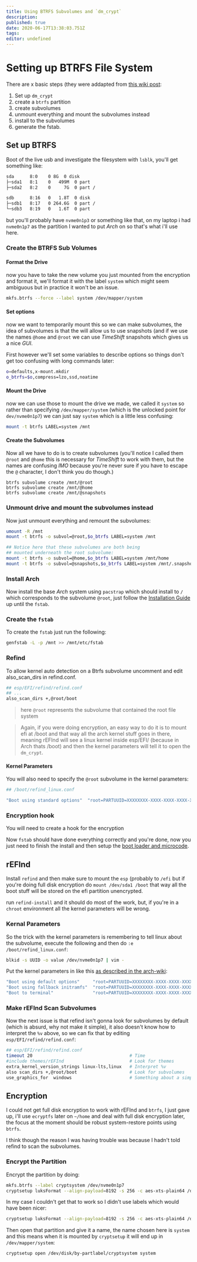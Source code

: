 ```yaml
---
title: Using BTRFS Subvolumes and `dm_crypt`
description: 
published: true
date: 2020-06-17T13:38:03.751Z
tags: 
editor: undefined
---
```


# Setting up BTRFS File System
There are x basic steps (they were addapted from [this wiki post](https://wiki.archlinux.org/index.php/User:Altercation/Bullet_Proof_Arch_Install#Encrypt_System_Partition):

1. Set up `dm_crypt`
2. create a `btrfs` partition
3. create subvolumes
4. unmount everything and mount the subvolumes instead
5. install to the subvolumes
6. generate the fstab.

## Set up BTRFS
Boot of the live usb and investigate the filesystem with `lsblk`, you'll get something like:

```bash
sda      8:0    0 8G  0 disk 
├─sda1   8:1    0   499M  0 part 
├─sda2   8:2    0     7G  0 part /

sdb      8:16   0   1.8T  0 disk 
├─sdb1   8:17   0 264.6G  0 part /
└─sdb3   8:19   0   1.6T  0 part 
```
but you'll probably have `nvme0n1p3` or something like that, on my laptop i had `nvme0n1p7` as the partition I wanted to put *Arch* on so that's what i'll use here.



### Create the BTRFS Sub Volumes


#### Format the Drive
now you have to take the new volume you just mounted from the encryption and format it, we'll format it with the label `system` which might seem ambiguous but in practice it won't be an issue.
```bash
mkfs.btrfs --force --label system /dev/mapper/system
```

#### Set options
now we want to temporarily mount this so we can make subvolumes, the idea of subvolumes is that the will allow us to use snapshots (and if we use the names `@home` and `@root` we can use *TimeShift* snapshots which gives us a nice *GUI*.

First however we'll set some variables to describe options so things don't get too confusing with long commands later:


```bash
o=defaults,x-mount.mkdir
o_btrfs=$o,compress=lzo,ssd,noatime
```

#### Mount the Drive
now we can use those to mount the drive we made, we called it `system` so rather than specifying `/dev/mapper/system` (which is the unlocked point for `dev/nvme0n1p7`) we can just say `system` which is a little less confusing:

```bash
mount -t btrfs LABEL=system /mnt
```
#### Create the Subvolumes
Now all we have to do is to create subvolumes (you'll notice I called them `@root` and `@home` this is necessary for *TimeShift* to work with them, but the names are confusing *IMO* because you're never sure if you have to escape the `@` character, I don't think you do though.)

```
btrfs subvolume create /mnt/@root
btrfs subvolume create /mnt/@home
btrfs subvolume create /mnt/@snapshots
```

### Unmount drive and mount the subvolumes instead
Now just unmount everything and remount the subvolumes:

```bash
umount -R /mnt 
mount -t btrfs -o subvol=@root,$o_btrfs LABEL=system /mnt

## Notice here that these subvolumes are both being 
## mounted underneath the root subvolume:
mount -t btrfs -o subvol=@home,$o_btrfs LABEL=system /mnt/home
mount -t btrfs -o subvol=@snapshots,$o_btrfs LABEL=system /mnt/.snapshots
````

### Install Arch
Now install the base *Arch* system using `pacstrap` which should install to `/` which corresponds to the subvolume `@root`, just follow the [Installation Guide](https://wiki.archlinux.org/index.php/Installation_guide#Partition_the_disks) up until the `fstab`.

### Create the `fstab`
To create the `fstab` just run the following:

```bash
genfstab -L -p /mnt >> /mnt/etc/fstab
```

### Refind
To allow kernel auto detection on a Btrfs subvolume uncomment and edit also_scan_dirs in refind.conf.

```bash
## esp/EFI/refind/refind.conf
## ...
also_scan_dirs +,@root/boot
```
> here `@root` represents the subvolume that contained the root file system

> Again, if you were doing encryption, an easy way to do it is to mount efi at /boot and that way all the arch kernel stuff goes in there, meaning rEFInd will see a linux kernel inside esp/EFI/ (because in Arch thats /boot) and then the kernel parameters will tell it to open the `dm_crypt`.

#### Kernel Parameters
You will also need to specify the `@root` subvolume in the kernel parameters:

```bash
## /boot/refind_linux.conf

"Boot using standard options"  "root=PARTUUID=XXXXXXXX-XXXX-XXXX-XXXX-XXXXXXXXXXXX rw rootflags=subvol=@root initrd=@root/boot/initramfs initrd=@root/boot/initramfs-%v.img"
```

### Encryption hook
You will need to create a hook for the encryption


Now `fstab` should have done everything correctly and you're done, now you just need to finish the install and then setup the  [boot loader and microcode](/linux/installArch).

## rEFInd
Install `refind` and then make sure to mount the `esp` (probably to `/efi` but if you're doing full disk encryption do `mount /dev/sda1 /boot` that way all the boot stuff will be stored on the efi partition unencrypted.

run `refind-install` and it should do most of the work, but, if you're in a `chroot` environment all the kernel parameters will be wrong.

### Kernal Parameters
So the trick with the kernel parameters is remembering to tell linux about the subvolume, execute the following and then do `:e /boot/refind_linux.conf`:

```bash
blkid -s UUID -o value /dev/nvme0n1p7 | vim -
```
Put the kernel parameters in like this [as described in the arch-wiki](https://wiki.archlinux.org/index.php/REFInd#Btrfs_subvolume_support):

```bash
"Boot using default options"     "root=PARTUUID=XXXXXXXX-XXXX-XXXX-XXXX-XXXXXXXXXXXX rootflags=subvol=@root rw add_efi_memmap initrd=@root/boot/intel-ucode.img initrd=@root/boot/amd-ucode.img initrd=boot\initramfs-%v.img"
"Boot using fallback initramfs"  "root=PARTUUID=XXXXXXXX-XXXX-XXXX-XXXX-XXXXXXXXXXXX rootflags=subvol=@root rw add_efi_memmap initrd=@root/boot/intel-ucode.img initrd=@root/boot/amd-ucode.img initrd=@root/boot/initramfs-%v-fallback.img"
"Boot to terminal"               "root=PARTUUID=XXXXXXXX-XXXX-XXXX-XXXX-XXXXXXXXXXXX rootflags=subvol=@root rw add_efi_memmap initrd=@root/boot\intel-ucode.img initrd=@root/boot/amd-ucode.img initrd=@root/boot/initramfs-%v.img systemd.unit=multi-user.target"
```

### Make rEFInd Scan Subvolumes
Now the next issue is that refind isn't gonna look for subvolumes by default (which is absurd, why not make it simple), it also doesn't know how to interpret the `%v` above, so we can fix that by editing `esp/EFI/refind/refind.conf`:

```bash
## esp/EFI/refind/refind.conf
timeout 20                                     # Time
#include themes/rEFInd                         # Look for themes
extra_kernel_version_strings linux-lts,linux   # Interpret %v
also scan_dirs +,@root/boot                    # Look for subvolumes
use_graphics_for  windows                      # Something about a simpler 'mac-style' behaviour
```

## Encryption
I could not get full disk encryption to work with rEFInd and `btrfs`, I just gave up, i'll use `ecryptfs` later on `~/home` and deal with full disk encryption later, the focus at the moment should be robust system-restore points using `btrfs`.

I think though the reason I was having trouble was because I hadn't told refind to scan the subvolumes.

### Encrypt the Partition
Encrypt the partition by doing:

```bash
mkfs.btrfs --label cryptsystem /dev/nvme0n1p7
cryptsetup luksFormat --align-payload=8192 -s 256 -c aes-xts-plain64 /dev/disk/by-partlabel/cryptsystem
```

In my case I couldn't get that to work so I didn't use labels which would have been nicer:

```bash
cryptsetup luksFormat --align-payload=8192 -s 256 -c aes-xts-plain64 /dev/nvme0n1p7
```

Then open that partition and give it a name, the name chosen here is `system` and this means when it is mounted by `cryptsetup` it will end up in `/dev/mapper/system`:

```bash
cryptsetup open /dev/disk/by-partlabel/cryptsystem system
```











